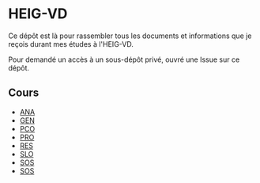 # HEIG-VD

Ce dépôt est là pour rassembler tous les documents et informations que je reçois durant mes études à l'HEIG-VD.

Pour demandé un accès à un sous-dépôt privé, ouvré une Issue sur ce dépôt.

## Cours

- [ANA](cours/ana/README.md)
- [GEN](cours/gen/README.md)
- [PCO](cours/pco/README.md)
- [PRO](cours/pro/README.md)
- [RES](cours/res/README.md)
- [SLO](cours/slo/README.md)
- [SOS](cours/sos/README.md)
- [SOS](cours/srx/README.md)
